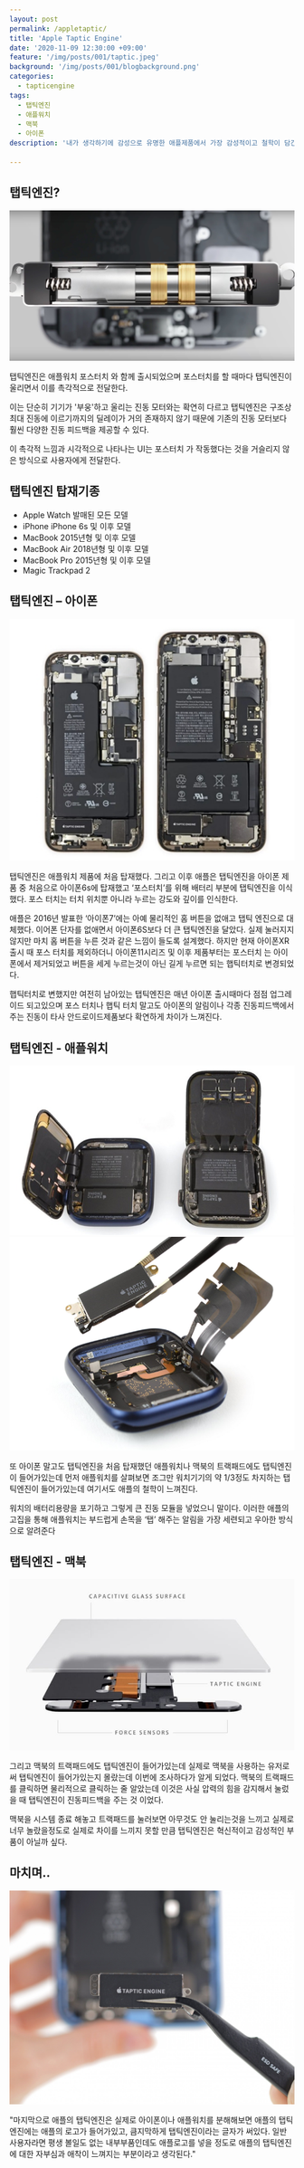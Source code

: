 ```yaml
---
layout: post
permalink: /appletaptic/
title: 'Apple Taptic Engine'
date: '2020-11-09 12:30:00 +09:00'
feature: '/img/posts/001/taptic.jpeg'
background: '/img/posts/001/blogbackground.png'
categories:
  - tapticengine
tags:
  - 탭틱엔진
  - 애플워치
  - 맥북
  - 아이폰
description: '내가 생각하기에 감성으로 유명한 애플제품에서 가장 감성적이고 철학이 담긴 부분을 꼽자면 탭틱엔진이다. 오늘은 이 탭틱엔진에 대해서 이야기해 보겠습니다.'

---
```


## 탭틱엔진?

![탭틱엔진2](/img/posts/001/tapticengineb.jpg)

탭틱엔진은 애플워치 포스터치 와 함께 출시되었으며 포스터치를 할 때마다 탭틱엔진이 울리면서 이를 촉각적으로 전달한다.

이는 단순히 기기가 '부웅'하고 울리는 진동 모터와는 확연히 다르고 탭틱엔진은 구조상 최대 진동에 이르기까지의 딜레이가 거의 존재하지 않기 때문에 기존의 진동 모터보다 훨씬 다양한 진동 피드백을 제공할 수 있다.


이 촉각적 느낌과 시각적으로 나타나는 UI는 포스터치 가 작동했다는 것을 거슬리지 않은 방식으로 사용자에게 전달한다.

## 탭틱엔진 탑재기종

* Apple Watch	발매된 모든 모델
* iPhone	iPhone 6s 및 이후 모델
* MacBook	2015년형 및 이후 모델
* MacBook Air	2018년형 및 이후 모델
* MacBook Pro	2015년형 및 이후 모델
* Magic Trackpad 2

## 탭틱엔진 – 아이폰

![아이폰탭틱](/img/posts/001/iphonetapticengine.jpg)

탭틱엔진은 애플워치 제품에 처음 탑재했다. 그리고 이후 애플은 탭틱엔진을 아이폰 제품 중 처음으로 아이폰6s에 탑재했고 ‘포스터치’를 위해 배터리 부분에 탭틱엔진을 이식했다. 포스 터치는 터치 위치뿐 아니라 누르는 강도와 깊이를 인식한다.

애플은 2016년 발표한 ‘아이폰7’에는 아예 물리적인 홈 버튼을 없애고 탭틱 엔진으로 대체했다. 이어폰 단자를 없애면서 아이폰6S보다 더 큰 탭틱엔진을 달았다. 실제 눌러지지 않지만 마치 홈 버튼을 누른 것과 같은 느낌이 들도록 설계했다. 하지만 현재 아이폰XR출시 때 포스 터치를 제외하더니 아이폰11시리즈 및 이후 제품부터는 포스터치 는 아이폰에서 제거되었고 버튼을 세게 누르는것이 아닌 길게 누르면 되는 햅틱터치로 변경되었다.

햅틱터치로 변했지만 여전히 남아있는 탭틱엔진은 매년 아이폰 출시때마다 점점 업그레이드 되고있으며 포스 터치나 햅틱 터치 말고도 아이폰의 알림이나 각종 진동피드백에서 주는 진동이 타사 안드로이드제품보다 확연하게 차이가 느껴진다.

## 탭틱엔진 - 애플워치

![워치탭틱](/img/posts/001/applewatchtapticengineb.jpg)
![워치탭틱2](/img/posts/001/applewatchtapticenginea.png)

또 아이폰 말고도 탭틱엔진을 처음 탑재했던 애플워치나 맥북의 트랙패드에도 탭틱엔진이 들어가있는데 먼저 애플워치를 살펴보면 조그만 워치기기의 약 1/3정도 차지하는 탭틱엔진이 들어가있는데 여기서도 애플의 철학이 느껴진다.

 워치의 배터리용량을 포기하고 그렇게 큰 진동 모듈을 넣었으니 말이다. 이러한 애플의 고집을 통해 애플워치는 부드럽게 손목을 ‘탭’ 해주는 알림을 가장 세련되고 우아한 방식으로 알려준다

## 탭틱엔진 - 맥북

![맥북탭틱](/img/posts/001/macbooktapticenginea.jpeg)

그리고 맥북의 트랙패드에도 탭틱엔진이 들어가있는데 실제로 맥북을 사용하는 유저로써 탭틱엔진이 들어가있는지 몰랐는데 이번에 조사하다가 알게 되었다. 맥북의 트랙패드를 클릭하면 물리적으로 클릭하는 줄 알았는데 이것은 사실 압력의 힘을 감지해서 눌렀을 때 탭틱엔진이 진동피드백을 주는 것 이었다.

맥북을 시스템 종료 해놓고 트랙패드를 눌러보면 아무것도 안 눌리는것을 느끼고 실제로 너무 놀랐을정도로 실제로 차이를  느끼지 못할 만큼 탭틱엔진은 혁신적이고 감성적인 부품이 아닐까 싶다.

## 마치며..

![탭틱엔진](/img/posts/001/tapticenginea.jpeg)

"마지막으로 애플의 탭틱엔진은 실제로 아이폰이나 애플워치를 분해해보면 애플의 탭틱엔진에는 애플의 로고가 들어가있고, 큼지막하게 탭틱엔진이라는 글자가 써있다. 일반 사용자라면 평생 볼일도 없는 내부부품인데도 애플로고를 넣을 정도로 애플의  탭틱엔진에 대한 자부심과 애착이 느껴지는 부분이라고 생각된다."
